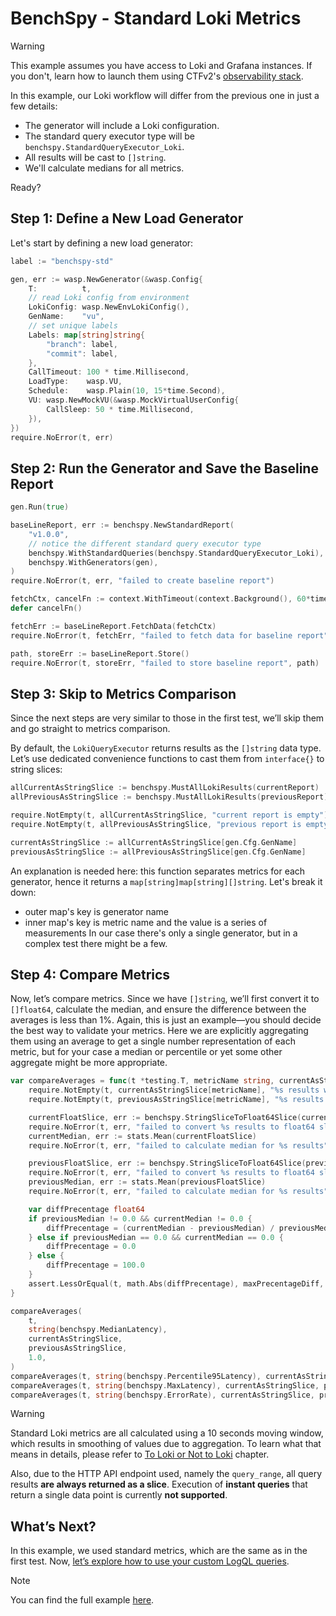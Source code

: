 # BenchSpy - Standard Loki Metrics

> [!WARNING]
> This example assumes you have access to Loki and Grafana instances. If you don't, learn how to launch them using CTFv2's [observability stack](../../../framework/observability/observability_stack.md).

In this example, our Loki workflow will differ from the previous one in just a few details:
- The generator will include a Loki configuration.
- The standard query executor type will be `benchspy.StandardQueryExecutor_Loki`.
- All results will be cast to `[]string`.
- We'll calculate medians for all metrics.

Ready?

## Step 1: Define a New Load Generator

Let's start by defining a new load generator:

```go
label := "benchspy-std"

gen, err := wasp.NewGenerator(&wasp.Config{
    T:          t,
    // read Loki config from environment
    LokiConfig: wasp.NewEnvLokiConfig(),
    GenName:    "vu",
    // set unique labels
    Labels: map[string]string{
        "branch": label,
        "commit": label,
    },
    CallTimeout: 100 * time.Millisecond,
    LoadType:    wasp.VU,
    Schedule:    wasp.Plain(10, 15*time.Second),
    VU: wasp.NewMockVU(&wasp.MockVirtualUserConfig{
        CallSleep: 50 * time.Millisecond,
    }),
})
require.NoError(t, err)
```

## Step 2: Run the Generator and Save the Baseline Report

```go
gen.Run(true)

baseLineReport, err := benchspy.NewStandardReport(
    "v1.0.0",
    // notice the different standard query executor type
    benchspy.WithStandardQueries(benchspy.StandardQueryExecutor_Loki),
    benchspy.WithGenerators(gen),
)
require.NoError(t, err, "failed to create baseline report")

fetchCtx, cancelFn := context.WithTimeout(context.Background(), 60*time.Second)
defer cancelFn()

fetchErr := baseLineReport.FetchData(fetchCtx)
require.NoError(t, fetchErr, "failed to fetch data for baseline report")

path, storeErr := baseLineReport.Store()
require.NoError(t, storeErr, "failed to store baseline report", path)
```

## Step 3: Skip to Metrics Comparison
Since the next steps are very similar to those in the first test, we’ll skip them and go straight to metrics comparison.

By default, the `LokiQueryExecutor` returns results as the `[]string` data type. Let’s use dedicated convenience functions to cast them from `interface{}` to string slices:

```go
allCurrentAsStringSlice := benchspy.MustAllLokiResults(currentReport)
allPreviousAsStringSlice := benchspy.MustAllLokiResults(previousReport)

require.NotEmpty(t, allCurrentAsStringSlice, "current report is empty")
require.NotEmpty(t, allPreviousAsStringSlice, "previous report is empty")

currentAsStringSlice := allCurrentAsStringSlice[gen.Cfg.GenName]
previousAsStringSlice := allPreviousAsStringSlice[gen.Cfg.GenName]
```

An explanation is needed here: this function separates metrics for each generator, hence it returns a `map[string]map[string][]string`. Let's break it down:
- outer map's key is generator name
- inner map's key is metric name and the value is a series of measurements
In our case there's only a single generator, but in a complex test there might be a few.

## Step 4: Compare Metrics

Now, let’s compare metrics. Since we have `[]string`, we’ll first convert it to `[]float64`, calculate the median, and ensure the difference between the averages is less than 1%. Again, this is just an example—you should decide the best way to validate your metrics. Here we are explicitly aggregating them using an average to get a single number representation of each metric, but for your case a median or percentile or yet some other aggregate might be more appropriate.

```go
var compareAverages = func(t *testing.T, metricName string, currentAsStringSlice, previousAsStringSlice map[string][]string, maxPrecentageDiff float64) {
	require.NotEmpty(t, currentAsStringSlice[metricName], "%s results were missing from current report", metricName)
	require.NotEmpty(t, previousAsStringSlice[metricName], "%s results were missing from previous report", metricName)

	currentFloatSlice, err := benchspy.StringSliceToFloat64Slice(currentAsStringSlice[metricName])
	require.NoError(t, err, "failed to convert %s results to float64 slice", metricName)
	currentMedian, err := stats.Mean(currentFloatSlice)
	require.NoError(t, err, "failed to calculate median for %s results", metricName)

	previousFloatSlice, err := benchspy.StringSliceToFloat64Slice(previousAsStringSlice[metricName])
	require.NoError(t, err, "failed to convert %s results to float64 slice", metricName)
	previousMedian, err := stats.Mean(previousFloatSlice)
	require.NoError(t, err, "failed to calculate median for %s results", metricName)

	var diffPrecentage float64
	if previousMedian != 0.0 && currentMedian != 0.0 {
		diffPrecentage = (currentMedian - previousMedian) / previousMedian * 100
	} else if previousMedian == 0.0 && currentMedian == 0.0 {
		diffPrecentage = 0.0
	} else {
		diffPrecentage = 100.0
	}
	assert.LessOrEqual(t, math.Abs(diffPrecentage), maxPrecentageDiff, "%s medians are more than 1% different", metricName, fmt.Sprintf("%.4f", diffPrecentage))
}

compareAverages(
    t,
    string(benchspy.MedianLatency),
    currentAsStringSlice,
    previousAsStringSlice,
    1.0,
)
compareAverages(t, string(benchspy.Percentile95Latency), currentAsStringSlice, previousAsStringSlice, 1.0)
compareAverages(t, string(benchspy.MaxLatency), currentAsStringSlice, previousAsStringSlice, 1.0)
compareAverages(t, string(benchspy.ErrorRate), currentAsStringSlice, previousAsStringSlice, 1.0)
```

> [!WARNING]
> Standard Loki metrics are all calculated using a 10 seconds moving window, which results in smoothing of values due to aggregation.
> To learn what that means in details, please refer to [To Loki or Not to Loki](./loki_dillema.md) chapter.
>
> Also, due to the HTTP API endpoint used, namely the `query_range`, all query results **are always returned as a slice**. Execution of **instant queries**
> that return a single data point is currently **not supported**.

## What’s Next?

In this example, we used standard metrics, which are the same as in the first test. Now, [let’s explore how to use your custom LogQL queries](./loki_custom.md).

> [!NOTE]
> You can find the full example [here](https://github.com/smartcontractkit/chainlink-testing-framework/tree/main/wasp/examples/benchspy/loki_query_executor/loki_query_executor_test.go).